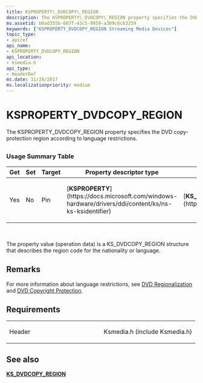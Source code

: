 ```yaml
---
title: KSPROPERTY\_DVDCOPY\_REGION
description: The KSPROPERTY\_DVDCOPY\_REGION property specifies the DVD copy-protection region according to language restrictions.
ms.assetid: b0ad355b-607f-43c5-9959-a309c6c63259
keywords: ["KSPROPERTY_DVDCOPY_REGION Streaming Media Devices"]
topic_type:
- apiref
api_name:
- KSPROPERTY_DVDCOPY_REGION
api_location:
- ksmedia.h
api_type:
- HeaderDef
ms.date: 11/28/2017
ms.localizationpriority: medium
---
```


# KSPROPERTY\_DVDCOPY\_REGION


The KSPROPERTY\_DVDCOPY\_REGION property specifies the DVD copy-protection region according to language restrictions.

## <span id="ddk_ksproperty_dvdcopy_region_ks"></span><span id="DDK_KSPROPERTY_DVDCOPY_REGION_KS"></span>


### Usage Summary Table

<table>
<colgroup>
<col width="20%" />
<col width="20%" />
<col width="20%" />
<col width="20%" />
<col width="20%" />
</colgroup>
<thead>
<tr class="header">
<th>Get</th>
<th>Set</th>
<th>Target</th>
<th>Property descriptor type</th>
<th>Property value type</th>
</tr>
</thead>
<tbody>
<tr class="odd">
<td><p>Yes</p></td>
<td><p>No</p></td>
<td><p>Pin</p></td>
<td><p>[<strong>KSPROPERTY</strong>](https://docs.microsoft.com/windows-hardware/drivers/ddi/content/ks/ns-ks-ksidentifier)</p></td>
<td><p>[<strong>KS_DVDCOPY_REGION</strong>](https://msdn.microsoft.com/library/windows/hardware/ff567638)</p></td>
</tr>
</tbody>
</table>

 

The property value (operation data) is a KS\_DVDCOPY\_REGION structure that describes the region code for the nationality or language.

Remarks
-------

For more information about language restrictions, see [DVD Regionalization](https://msdn.microsoft.com/library/windows/hardware/ff559512) and [DVD Copyright Protection](https://msdn.microsoft.com/library/windows/hardware/ff558736).

Requirements
------------

<table>
<colgroup>
<col width="50%" />
<col width="50%" />
</colgroup>
<tbody>
<tr class="odd">
<td><p>Header</p></td>
<td>Ksmedia.h (include Ksmedia.h)</td>
</tr>
</tbody>
</table>

## See also


[**KS\_DVDCOPY\_REGION**](https://msdn.microsoft.com/library/windows/hardware/ff567638)

 

 






